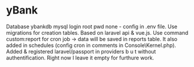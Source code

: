 # yBank
Database ybankdb mysql login root pwd none - config in .env file.
Use migrations for creation tables.
Based on laravel api & vue.js.
Use command custom:report for cron job -> data will be saved in reports table. It also added in schedules (config cron in comments in Console\Kernel.php).
Added & registered laravel/passport in providers  b u t  without authentification. Right now I leave it empty for furthure work.

